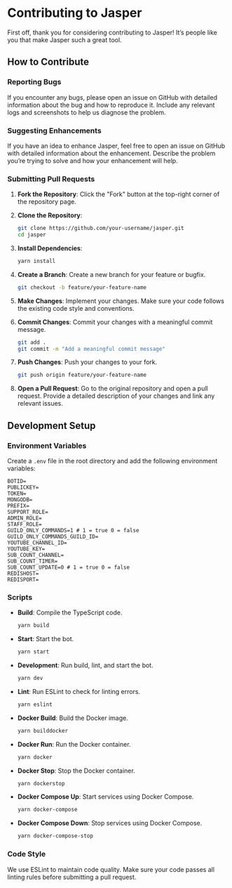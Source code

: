 # Contributing to Jasper

First off, thank you for considering contributing to Jasper! It’s people like you that make Jasper such a great tool.

## How to Contribute

### Reporting Bugs

If you encounter any bugs, please open an issue on GitHub with detailed information about the bug and how to reproduce it. Include any
relevant logs and screenshots to help us diagnose the problem.

### Suggesting Enhancements

If you have an idea to enhance Jasper, feel free to open an issue on GitHub with detailed information about the enhancement. Describe the
problem you’re trying to solve and how your enhancement will help.

### Submitting Pull Requests

1. **Fork the Repository**: Click the "Fork" button at the top-right corner of the repository page.

2. **Clone the Repository**:
    ```sh
    git clone https://github.com/your-username/jasper.git
    cd jasper
    ```

3. **Install Dependencies**:
    ```sh
    yarn install
    ```

4. **Create a Branch**: Create a new branch for your feature or bugfix.
    ```sh
    git checkout -b feature/your-feature-name
    ```

5. **Make Changes**: Implement your changes. Make sure your code follows the existing code style and conventions.

6. **Commit Changes**: Commit your changes with a meaningful commit message.
    ```sh
    git add .
    git commit -m "Add a meaningful commit message"
    ```

7. **Push Changes**: Push your changes to your fork.
    ```sh
    git push origin feature/your-feature-name
    ```

8. **Open a Pull Request**: Go to the original repository and open a pull request. Provide a detailed description of your changes and link
   any relevant issues.

## Development Setup

### Environment Variables

Create a `.env` file in the root directory and add the following environment variables:

```dotenv
BOTID=
PUBLICKEY=
TOKEN=
MONGODB=
PREFIX=
SUPPORT_ROLE=
ADMIN_ROLE=
STAFF_ROLE=
GUILD_ONLY_COMMANDS=1 # 1 = true 0 = false
GUILD_ONLY_COMMANDS_GUILD_ID=
YOUTUBE_CHANNEL_ID=
YOUTUBE_KEY=
SUB_COUNT_CHANNEL=
SUB_COUNT_TIMER=
SUB_COUNT_UPDATE=0 # 1 = true 0 = false
REDISHOST=
REDISPORT=
```

### Scripts

- **Build**: Compile the TypeScript code.
    ```sh
    yarn build
    ```

- **Start**: Start the bot.
    ```sh
    yarn start
    ```

- **Development**: Run build, lint, and start the bot.
    ```sh
    yarn dev
    ```

- **Lint**: Run ESLint to check for linting errors.
    ```sh
    yarn eslint
    ```

- **Docker Build**: Build the Docker image.
    ```sh
    yarn builddocker
    ```

- **Docker Run**: Run the Docker container.
    ```sh
    yarn docker
    ```

- **Docker Stop**: Stop the Docker container.
    ```sh
    yarn dockerstop
    ```

- **Docker Compose Up**: Start services using Docker Compose.
    ```sh
    yarn docker-compose
    ```

- **Docker Compose Down**: Stop services using Docker Compose.
    ```sh
    yarn docker-compose-stop
    ```

### Code Style

We use ESLint to maintain code quality. Make sure your code passes all linting rules before submitting a pull request.
